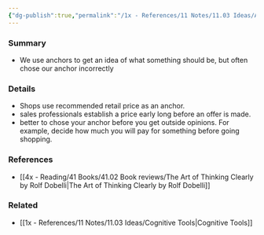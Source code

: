 ```yaml
---
{"dg-publish":true,"permalink":"/1x - References/11 Notes/11.03 Ideas/Anchoring/","title":"Anchoring","created":"2023-01-01T17:57:51.000+03:00","updated":"2024-02-14T20:18:36.118+03:00"}
---
```



### Summary
- We use anchors to get an idea of what something should be, but often chose our anchor incorrectly

### Details
- Shops use recommended retail price as an anchor.
- sales professionals establish a price early long before an offer is made.
- better to chose your anchor before you get outside opinions. For example, decide how much you will pay for something before going shopping.

### References
- [[4x - Reading/41 Books/41.02 Book reviews/The Art of Thinking Clearly by Rolf Dobelli\|The Art of Thinking Clearly by Rolf Dobelli]]

### Related
- [[1x - References/11 Notes/11.03 Ideas/Cognitive Tools\|Cognitive Tools]]
